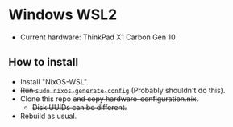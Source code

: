 # Windows WSL2
- Current hardware: ThinkPad X1 Carbon Gen 10

## How to install
- Install "NixOS-WSL".
- ~~Run `sudo nixos-generate-config`~~ (Probably shouldn't do this).
- Clone this repo ~~and copy hardware-configuration.nix~~.
    - ~~Disk UUIDs can be different.~~
- Rebuild as usual.
